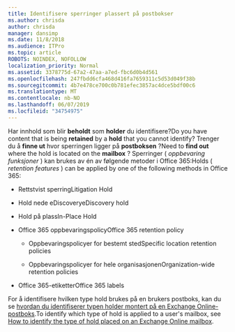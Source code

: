 ```yaml
---
title: Identifisere sperringer plassert på postbokser
ms.author: chrisda
author: chrisda
manager: dansimp
ms.date: 11/8/2018
ms.audience: ITPro
ms.topic: article
ROBOTS: NOINDEX, NOFOLLOW
localization_priority: Normal
ms.assetid: 3378775d-67a2-47aa-a7ed-fbc6d0b4d561
ms.openlocfilehash: 247fbdd6cfa468d416fa7659311c5d53d049f38b
ms.sourcegitcommit: 4b7e478ce700c0b781efec3857ac4dce5bdf00c6
ms.translationtype: MT
ms.contentlocale: nb-NO
ms.lasthandoff: 06/07/2019
ms.locfileid: "34754975"
---
```

<span data-ttu-id="8622a-102">Har innhold som blir **beholdt** som **holder** du identifisere?</span><span class="sxs-lookup"><span data-stu-id="8622a-102">Do you have content that is being **retained** by a **hold** that you cannot identify?</span></span> <span data-ttu-id="8622a-103">Trenger du å **finne ut** hvor sperringen ligger på **postboksen** ?</span><span class="sxs-lookup"><span data-stu-id="8622a-103">Need to **find out** where the hold is located on the **mailbox** ?</span></span> <span data-ttu-id="8622a-104">Sperringer ( *oppbevaring funksjoner* ) kan brukes av én av følgende metoder i Office 365:</span><span class="sxs-lookup"><span data-stu-id="8622a-104">Holds (  *retention features*  ) can be applied by one of the following methods in Office 365:</span></span> 
  
- <span data-ttu-id="8622a-105">Rettstvist sperring</span><span class="sxs-lookup"><span data-stu-id="8622a-105">Litigation Hold</span></span> 
    
- <span data-ttu-id="8622a-106">Hold nede eDiscovery</span><span class="sxs-lookup"><span data-stu-id="8622a-106">eDiscovery hold</span></span>
    
- <span data-ttu-id="8622a-107">Hold på plass</span><span class="sxs-lookup"><span data-stu-id="8622a-107">In-Place Hold</span></span>
    
- <span data-ttu-id="8622a-108">Office 365 oppbevaringspolicy</span><span class="sxs-lookup"><span data-stu-id="8622a-108">Office 365 retention policy</span></span> 
    
  - <span data-ttu-id="8622a-109">Oppbevaringspolicyer for bestemt sted</span><span class="sxs-lookup"><span data-stu-id="8622a-109">Specific location retention policies</span></span>
    
  - <span data-ttu-id="8622a-110">Oppbevaringspolicyer for hele organisasjonen</span><span class="sxs-lookup"><span data-stu-id="8622a-110">Organization-wide retention policies</span></span>
    
- <span data-ttu-id="8622a-111">Office 365-etiketter</span><span class="sxs-lookup"><span data-stu-id="8622a-111">Office 365 labels</span></span>
    
<span data-ttu-id="8622a-112">For å identifisere hvilken type hold brukes på en brukers postboks, kan du se [hvordan du identifiserer typen holder montert på en Exchange Online-postboks](https://docs.microsoft.com/office365/securitycompliance/identify-a-hold-on-an-exchange-online-mailbox).</span><span class="sxs-lookup"><span data-stu-id="8622a-112">To identify which type of hold is applied to a user's mailbox, see [How to identify the type of hold placed on an Exchange Online mailbox](https://docs.microsoft.com/office365/securitycompliance/identify-a-hold-on-an-exchange-online-mailbox).</span></span>
  

